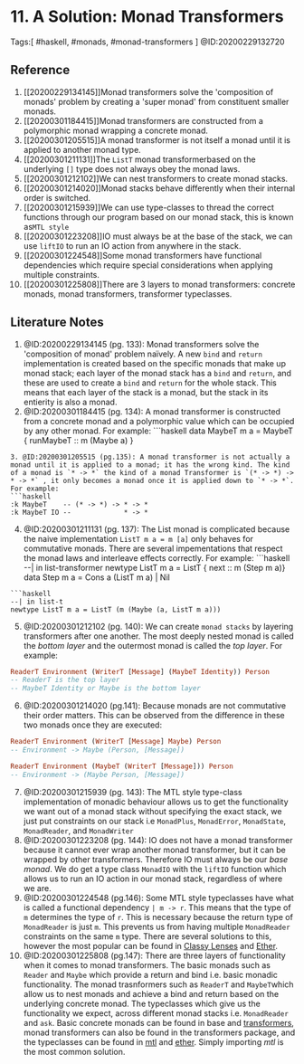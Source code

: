 # 11. A Solution: Monad Transformers

Tags:[ #haskell, #monads, #monad-transformers ]
@ID:20200229132720

## Reference
1. [[20200229134145]]Monad transformers solve the 'composition of monads' problem by creating a 'super monad' from constituent smaller monads.
2. [[20200301184415]]Monad transformers are constructed from a polymorphic monad wrapping a concrete monad.
3. [[20200301205515]]A monad transformer is not itself a monad until it is applied to another monad type.
4. [[20200301211131]]The `ListT` monad transformerbased on the underlying `[]` type does not always obey the monad laws.
5. [[20200301212102]]We can nest transformers to create monad stacks.
6. [[20200301214020]]Monad stacks behave differently when their internal order is switched.
7. [[20200301215939]]We can use type-classes to thread the correct functions through our program based on our monad stack, this is known as`MTL style`
8. [[20200301223208]]IO must always be at the base of the stack, we can use `liftIO` to run an IO action from anywhere in the stack.
9. [[20200301224548]]Some monad transformers have functional dependencies which require special considerations when applying multiple constraints.
10. [[20200301225808]]There are 3 layers to monad transformers: concrete monads, monad transformers, transformer typeclasses.
## Literature Notes
1. @ID:20200229134145 (pg. 133): Monad transformers solve the 'composition of monad' problem naïvely. A new `bind` and `return` implementation is created based on the specific monads that make up monad stack; each layer of the monad stack has a `bind` and `return`, and these are used to create a `bind` and `return` for the whole stack. This means that each layer of the stack is a monad, but the stack in its entierity is also a monad.
2. @ID:20200301184415 (pg. 134): A monad transformer is constructed from a concrete monad and a polymorphic value which can be occupied by any other monad. For example: 
		```haskell
data MaybeT m a = MaybeT { runMaybeT :: m (Maybe a) }
``` 
3. @ID:20200301205515 (pg.135): A monad transformer is not actually a monad until it is applied to a monad; it has the wrong kind. The kind of a monad is `* -> *` the kind of a monad Transformer is `(* -> *) -> * -> *` , it only becomes a monad once it is applied down to `* -> *`. For example:
```haskell
:k MaybeT    -- (* -> *) -> * -> *
:k MaybeT IO --             * -> *
```
4. @ID:20200301211131 (pg. 137): The List monad is complicated because the naive implementation `ListT m a = m [a]` only behaves for commutative monads. There are several impementations that respect the monad laws and interleave effects correctly. For example:
			```haskell
--| in list-transformer
newtype ListT m a = ListT { next :: m (Step m a)}
data    Step  m a = Cons a (ListT m a) | Nil
```
```haskell
--| in list-t
newtype ListT m a = ListT (m (Maybe (a, ListT m a)))
```
5. @ID:20200301212102 (pg. 140): We can create `monad stacks` by layering transformers after one another. The most deeply nested monad is called the _bottom layer_ and the outermost monad is called the _top layer_. For example:
```haskell
ReaderT Environment (WriterT [Message] (MaybeT Identity)) Person
-- ReaderT is the top layer
-- MaybeT Identity or Maybe is the bottom layer
```
6. @ID:20200301214020 (pg.141): Because monads are not commutative their order matters. This can be observed from the difference in these two monads once they are executed:
```haskell
ReaderT Environment (WriterT [Message] Maybe) Person
-- Environment -> Maybe (Person, [Message])

ReaderT Environment (MaybeT (WriterT [Message])) Person
-- Environment -> (Maybe Person, [Message])
```
7. @ID:20200301215939 (pg. 143): The MTL style type-class implementation of monadic behaviour allows us to get the functionality we want out of a monad stack without specifying the exact stack, we just put constraints on our stack i.e `MonadPlus`, `MonadError`, `MonadState`, `MonadReader`, and `MonadWriter`
8. @ID:20200301223208 (pg. 144): IO does not have a monad transformer because it cannot ever wrap another monad transformer, but it can be wrapped by other transformers. Therefore IO must always be our _base monad_. We do get a type class `MonadIO` with the `liftIO` function which allows us to run an IO action in our monad stack, regardless of where we are.
9. @ID:20200301224548 (pg.146): Some MTL style typeclasses have what is called a functional dependency `| m -> r`. This means that the type of `m` determines the type of `r`. This is necessary because the return type of `MonadReader` is just `m`. This prevents us from having multiple `MonadReader` constraints on the same `m` type. There are several solutions to this, however the most popular can be found in [Classy Lenses](<https://hackage.haskell.org/package/lens-4.16/docs/Control-Lens-TH.html#v:makeClassy>) and [Ether](<https://hackage.haskell.org/package/ether>).
10. @ID:20200301225808 (pg.147): There are three layers of functionality when it comes to monad transformers. The basic monads such as `Reader` and `Maybe` which provide a return and bind i.e. basic monadic functionality. The monad trasnformers such as `ReaderT` and `MaybeT`which allow us to nest monads and achieve a bind and return based on the underlying concrete monad. The typeclasses which give us the functionality we expect, across different monad stacks i.e. `MonadReader` and `ask`. Basic concrete monads can be found in base and [transformers](<https://hackage.haskell.org/package/transformers>), monad transformers can also be found in the transformers package, and the typeclasses can be found in [mtl](<https://hackage.haskell.org/package/mtl>) and [ether](<https://hackage.haskell.org/package/ether>). Simply importing _mtl_ is the most common solution.